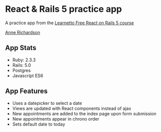 # React & Rails 5 practice app

A practice app from the [Learnetto Free React on Rails 5 course](https://learnetto.com/tutorials/installation-and-setup-of-rails-5-app-with-react-rails-gem)

[Anne Richardson](https://github.com/lortza)

## App Stats

* Ruby: 2.3.3
* Rails: 5.0
* Postgres
* Javascript ES6

## App Features

- Uses a datepicker to select a date
- Views are updated with React components instead of ajax
- New appointments are added to the index page upon form submission
- New appointments appear in chrono order
- Sets default date to today

